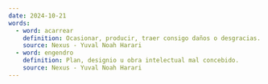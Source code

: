 ```yaml
---
date: 2024-10-21
words:
  - word: acarrear
    definition: Ocasionar, producir, traer consigo daños o desgracias. 
    source: Nexus - Yuval Noah Harari 
  - word: engendro
    definition: Plan, designio u obra intelectual mal concebido. 
    source: Nexus - Yuval Noah Harari 
---
```

